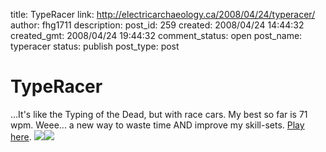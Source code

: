 title: TypeRacer
link: http://electricarchaeology.ca/2008/04/24/typeracer/
author: fhg1711
description: 
post_id: 259
created: 2008/04/24 14:44:32
created_gmt: 2008/04/24 19:44:32
comment_status: open
post_name: typeracer
status: publish
post_type: post

# TypeRacer

...It's like the Typing of the Dead, but with race cars. My best so far is 71 wpm. Weee... a new way to waste time AND improve my skill-sets. [Play here](http://www.typeracer.com/). ![](/DOCUME~1/Shawn/LOCALS~1/Temp/moz-screenshot.jpg)![](http://electricarchaeologist.files.wordpress.com/2008/04/typeracer.jpg?w=300)